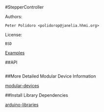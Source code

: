 #StepperController

Authors:

    Peter Polidoro <polidorop@janelia.hhmi.org>

License:

    BSD

[Examples](./examples)

##API

```json
```

##More Detailed Modular Device Information

[modular-devices](https://github.com/janelia-modular-devices/modular-devices)

##Install Library Dependencies

[arduino-libraries](https://github.com/janelia-arduino/arduino-libraries)
